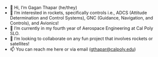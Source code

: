 - 👋 Hi, I’m Gagan Thapar (he/they)
- 👀 I’m interested in rockets, specifically controls i.e., ADCS (Attitude Determination and Control Systems), GNC (Guidance, Navigation, and Controls), and Avionics!
- 🌱 I’m currently in my fourth year of Aerospace Engineering at Cal Poly SLO.
- 💞️ I’m looking to collaborate on any fun project that involves rockets or satellites!
- 📫 You can reach me here or via email (gthapar@calpoly.edu)

<!---
gaganthapar12309/gaganthapar12309 is a ✨ special ✨ repository because its `README.md` (this file) appears on your GitHub profile.
You can click the Preview link to take a look at your changes.
--->
